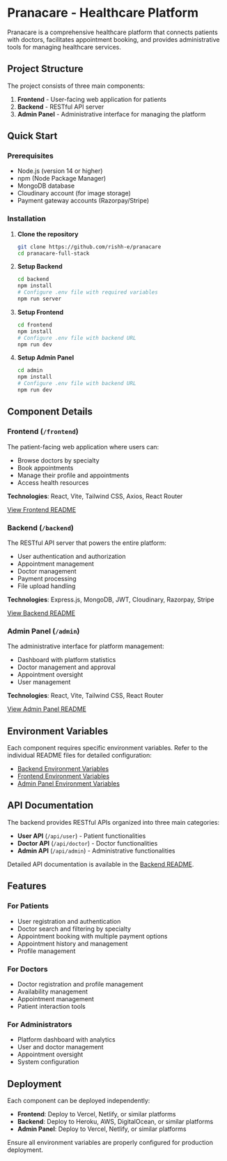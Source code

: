 # Pranacare - Healthcare Platform

Pranacare is a comprehensive healthcare platform that connects patients with doctors, facilitates appointment booking, and provides administrative tools for managing healthcare services.

## Project Structure

The project consists of three main components:

1. **Frontend** - User-facing web application for patients
2. **Backend** - RESTful API server
3. **Admin Panel** - Administrative interface for managing the platform

## Quick Start

### Prerequisites
- Node.js (version 14 or higher)
- npm (Node Package Manager)
- MongoDB database
- Cloudinary account (for image storage)
- Payment gateway accounts (Razorpay/Stripe)

### Installation

1. **Clone the repository**
   ```bash
   git clone https://github.com/rishh-e/pranacare
   cd pranacare-full-stack
   ```

2. **Setup Backend**
   ```bash
   cd backend
   npm install
   # Configure .env file with required variables
   npm run server
   ```

3. **Setup Frontend**
   ```bash
   cd frontend
   npm install
   # Configure .env file with backend URL
   npm run dev
   ```

4. **Setup Admin Panel**
   ```bash
   cd admin
   npm install
   # Configure .env file with backend URL
   npm run dev
   ```

## Component Details

### Frontend (`/frontend`)
The patient-facing web application where users can:
- Browse doctors by specialty
- Book appointments
- Manage their profile and appointments
- Access health resources

**Technologies**: React, Vite, Tailwind CSS, Axios, React Router

[View Frontend README](./frontend/README.md)

### Backend (`/backend`)
The RESTful API server that powers the entire platform:
- User authentication and authorization
- Appointment management
- Doctor management
- Payment processing
- File upload handling

**Technologies**: Express.js, MongoDB, JWT, Cloudinary, Razorpay, Stripe

[View Backend README](./backend/README.md)

### Admin Panel (`/admin`)
The administrative interface for platform management:
- Dashboard with platform statistics
- Doctor management and approval
- Appointment oversight
- User management

**Technologies**: React, Vite, Tailwind CSS, React Router

[View Admin Panel README](./admin/README.md)

## Environment Variables

Each component requires specific environment variables. Refer to the individual README files for detailed configuration:

- [Backend Environment Variables](./backend/README.md#environment-variables)
- [Frontend Environment Variables](./frontend/README.md#environment-variables)
- [Admin Panel Environment Variables](./admin/README.md#environment-variables)

## API Documentation

The backend provides RESTful APIs organized into three main categories:

- **User API** (`/api/user`) - Patient functionalities
- **Doctor API** (`/api/doctor`) - Doctor functionalities
- **Admin API** (`/api/admin`) - Administrative functionalities

Detailed API documentation is available in the [Backend README](./backend/README.md#api-endpoints).

## Features

### For Patients
- User registration and authentication
- Doctor search and filtering by specialty
- Appointment booking with multiple payment options
- Appointment history and management
- Profile management

### For Doctors
- Doctor registration and profile management
- Availability management
- Appointment management
- Patient interaction tools

### For Administrators
- Platform dashboard with analytics
- User and doctor management
- Appointment oversight
- System configuration

## Deployment

Each component can be deployed independently:

- **Frontend**: Deploy to Vercel, Netlify, or similar platforms
- **Backend**: Deploy to Heroku, AWS, DigitalOcean, or similar platforms
- **Admin Panel**: Deploy to Vercel, Netlify, or similar platforms

Ensure all environment variables are properly configured for production deployment.
